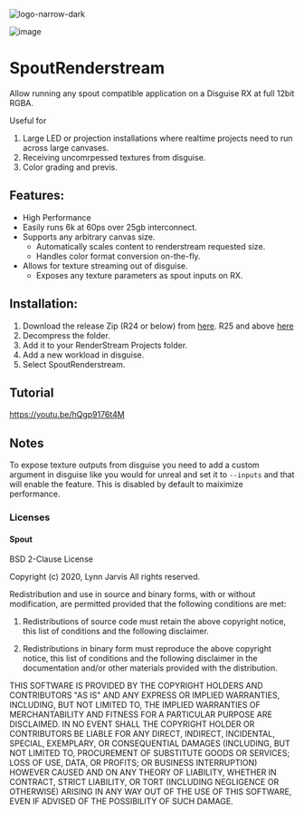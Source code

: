 ![logo-narrow-dark](https://user-images.githubusercontent.com/32549017/230673150-8743de1a-b76c-47eb-b707-3ac023ef5169.png)

![image](https://user-images.githubusercontent.com/32549017/230662065-5dfc1772-e491-489e-a401-358b7885f2cc.png)

# SpoutRenderstream
Allow running any spout compatible application on a Disguise RX at full 12bit RGBA.

Useful for
1. Large LED or projection installations where realtime projects need to run across large canvases.
2. Receiving uncomrpessed textures from disguise.
3. Color grading and previs.


## Features:
-  High Performance
  - Easily runs 6k at 60ps over 25gb interconnect.
- Supports any arbitrary canvas size.
  - Automatically scales content to renderstream requested size.
  - Handles color format conversion on-the-fly.
- Allows for texture streaming out of disguise.
  - Exposes any texture parameters as spout inputs on RX.
  
  
## Installation:
1. Download the release Zip (R24 or below) from [here](https://github.com/ZeroSpace-Studios/SpoutRenderstream/releases/download/v1.7/ZeroSpaceSpoutBridge.zip). R25 and above [here](https://github.com/ZeroSpace-Studios/SpoutRenderstream/releases/download/v1.7_RS2/ZeroSpaceSpoutBridge.zip)
3. Decompress the folder.
4. Add it to your RenderStream Projects folder.
5. Add a new workload in disguise.
6. Select SpoutRenderstream.

## Tutorial
https://youtu.be/hQgp9176t4M


## Notes
To expose texture outputs from disguise you need to add a custom argument in disguise like you would for unreal and set it to `--inputs` and that will enable the feature. This is disabled by default to maiximize performance.

### Licenses

#### Spout
BSD 2-Clause License

Copyright (c) 2020, Lynn Jarvis
All rights reserved.

Redistribution and use in source and binary forms, with or without
modification, are permitted provided that the following conditions are met:

1. Redistributions of source code must retain the above copyright notice, this
   list of conditions and the following disclaimer.

2. Redistributions in binary form must reproduce the above copyright notice,
   this list of conditions and the following disclaimer in the documentation
   and/or other materials provided with the distribution.

THIS SOFTWARE IS PROVIDED BY THE COPYRIGHT HOLDERS AND CONTRIBUTORS "AS IS"
AND ANY EXPRESS OR IMPLIED WARRANTIES, INCLUDING, BUT NOT LIMITED TO, THE
IMPLIED WARRANTIES OF MERCHANTABILITY AND FITNESS FOR A PARTICULAR PURPOSE ARE
DISCLAIMED. IN NO EVENT SHALL THE COPYRIGHT HOLDER OR CONTRIBUTORS BE LIABLE
FOR ANY DIRECT, INDIRECT, INCIDENTAL, SPECIAL, EXEMPLARY, OR CONSEQUENTIAL
DAMAGES (INCLUDING, BUT NOT LIMITED TO, PROCUREMENT OF SUBSTITUTE GOODS OR
SERVICES; LOSS OF USE, DATA, OR PROFITS; OR BUSINESS INTERRUPTION) HOWEVER
CAUSED AND ON ANY THEORY OF LIABILITY, WHETHER IN CONTRACT, STRICT LIABILITY,
OR TORT (INCLUDING NEGLIGENCE OR OTHERWISE) ARISING IN ANY WAY OUT OF THE USE
OF THIS SOFTWARE, EVEN IF ADVISED OF THE POSSIBILITY OF SUCH DAMAGE.

